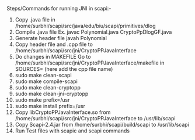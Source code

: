 Steps/Commands for running JNI in scapi:-

1. Copy .java file in /home/surbhi/scapi/src/java/edu/biu/scapi/primitives/dlog
2. Compile .java file 
Ex. javac Polynomial.java CryptoPpDlogGF.java 
3. Generate header file 
javah Polynomial
4. Copy header file and .cpp file to /home/surbhi/scapi/src/jni/CryptoPPJavaInterface
5. Do changes in MAKEFILE
Go to  /home/surbhi/scapi/src/jni/CryptoPPJavaInterface/makefile
in SOURCES= (here add the cpp file name)
6. sudo make clean-scapi
7. sudo make compile-scapi
8. sudo make clean-cryptopp
9. sudo make clean-jni-cryptopp
10. sudo make prefix=/usr
11. sudo make install prefix=/usr
12. Copy libCryptoPPJavaInterface.so from /home/surbhi/scapi/src/jni/CryptoPPJavaInterface
to /usr/lib/scapi
13. Copy Scapi-2.4.jar from /home/surbhi/scapi/build/scapi to /usr/lib/scapi
14. Run Test files with scapic and scapi commands
